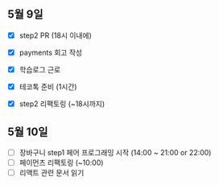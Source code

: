 ## 5월 9일

- [x] step2 PR (18시 이내에)
- [x] payments 회고 작성
- [x] 학습로그 근로
- [x] 테코톡 준비 (1시간)
- [x] step2 리팩토링 (~18시까지)


## 5월 10일

- [ ] 장바구니 step1 페어 프로그래밍 시작 (14:00 ~ 21:00 or 22:00)
- [ ] 페이먼츠 리팩토링 (~10:00)
- [ ] 리액트 관련 문서 읽기
